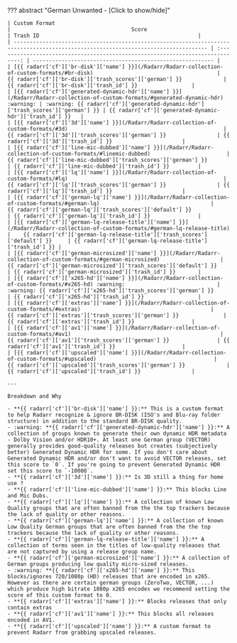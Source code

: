 <!-- markdownlint-disable MD041-->
??? abstract "German Unwanted - [Click to show/hide]"

    | Custom Format                                                                                                                       |                                      Score                                      | Trash ID                                                  |
    | ----------------------------------------------------------------------------------------------------------------------------------- | :-----------------------------------------------------------------------------: | --------------------------------------------------------- |
    | [{{ radarr['cf']['br-disk']['name'] }}](/Radarr/Radarr-collection-of-custom-formats/#br-disk)                                       |             {{ radarr['cf']['br-disk']['trash_scores']['german'] }}             | {{ radarr['cf']['br-disk']['trash_id'] }}                 |
    | [{{ radarr['cf']['generated-dynamic-hdr']['name'] }}](/Radarr/Radarr-collection-of-custom-formats/#generated-dynamic-hdr) :warning: | :warning: {{ radarr['cf']['generated-dynamic-hdr']['trash_scores']['german'] }} | {{ radarr['cf']['generated-dynamic-hdr']['trash_id'] }}   |
    | [{{ radarr['cf']['3d']['name'] }}](/Radarr/Radarr-collection-of-custom-formats/#3d)                                                 |               {{ radarr['cf']['3d']['trash_scores']['german'] }}                | {{ radarr['cf']['3d']['trash_id'] }}                      |
    | [{{ radarr['cf']['line-mic-dubbed']['name'] }}](/Radarr/Radarr-collection-of-custom-formats/#linemic-dubbed)                        |         {{ radarr['cf']['line-mic-dubbed']['trash_scores']['german'] }}         | {{ radarr['cf']['line-mic-dubbed']['trash_id'] }}         |
    | [{{ radarr['cf']['lq']['name'] }}](/Radarr/Radarr-collection-of-custom-formats/#lq)                                                 |               {{ radarr['cf']['lq']['trash_scores']['german'] }}                | {{ radarr['cf']['lq']['trash_id'] }}                      |
    | [{{ radarr['cf']['german-lq']['name'] }}](/Radarr/Radarr-collection-of-custom-formats/#german-lq)                                   |           {{ radarr['cf']['german-lq']['trash_scores']['default'] }}            | {{ radarr['cf']['german-lq']['trash_id'] }}               |
    | [{{ radarr['cf']['german-lq-release-title']['name'] }}](/Radarr/Radarr-collection-of-custom-formats/#german-lq-release-title)       |    {{ radarr['cf']['german-lq-release-title']['trash_scores']['default'] }}     | {{ radarr['cf']['german-lq-release-title']['trash_id'] }} |
    | [{{ radarr['cf']['german-microsized']['name'] }}](/Radarr/Radarr-collection-of-custom-formats/#german-microsized)                   |       {{ radarr['cf']['german-microsized']['trash_scores']['default'] }}        | {{ radarr['cf']['german-microsized']['trash_id'] }}       |
    | [{{ radarr['cf']['x265-hd']['name'] }}](/Radarr/Radarr-collection-of-custom-formats/#x265-hd) :warning:                             |        :warning: {{ radarr['cf']['x265-hd']['trash_scores']['german'] }}        | {{ radarr['cf']['x265-hd']['trash_id'] }}                 |
    | [{{ radarr['cf']['extras']['name'] }}](/Radarr/Radarr-collection-of-custom-formats/#extras)                                         |             {{ radarr['cf']['extras']['trash_scores']['german'] }}              | {{ radarr['cf']['extras']['trash_id'] }}                  |
    | [{{ radarr['cf']['av1']['name'] }}](/Radarr/Radarr-collection-of-custom-formats/#av1)                                               |               {{ radarr['cf']['av1']['trash_scores']['german'] }}               | {{ radarr['cf']['av1']['trash_id'] }}                     |
    | [{{ radarr['cf']['upscaled']['name'] }}](/Radarr/Radarr-collection-of-custom-formats/#upscaled)                                     |            {{ radarr['cf']['upscaled']['trash_scores']['german'] }}             | {{ radarr['cf']['upscaled']['trash_id'] }}                |

    ---

    Breakdown and Why

    - **{{ radarr['cf']['br-disk']['name'] }}:** This is a custom format to help Radarr recognize & ignore BR-DISK (ISO's and Blu-ray folder structure) in addition to the standard BR-DISK quality.
    - :warning: **{{ radarr['cf']['generated-dynamic-hdr']['name'] }}:** A collection of groups known to generate their own dynamic HDR metadata - Dolby Vision and/or HDR10+. At least one German group (VECTOR) generally provides good-quality releases but creates (subjectively better) Generated Dynamic HDR for some. If you don't care about Generated Dynamic HDR and/or don't want to avoid VECTOR releases, set this score to `0`. If you're going to prevent Generated Dynamic HDR set this score to `-10000`.
    - **{{ radarr['cf']['3d']['name'] }}:** Is 3D still a thing for home use ?
    - **{{ radarr['cf']['line-mic-dubbed']['name'] }}:** This blocks Line and Mic Dubs.
    - **{{ radarr['cf']['lq']['name'] }}:** A collection of known Low Quality groups that are often banned from the the top trackers because the lack of quality or other reasons.
    - **{{ radarr['cf']['german-lq']['name'] }}:** A collection of known Low Quality German groups that are often banned from the the top trackers because the lack of quality or other reasons.
    - **{{ radarr['cf']['german-lq-release-title']['name'] }}:** A collection of terms seen in the titles of low-quality releases that are not captured by using a release group name.
    - **{{ radarr['cf']['german-microsized']['name'] }}:** A collection of German groups producing low quality micro-sized releases.
    - :warning: **{{ radarr['cf']['x265-hd']['name'] }}:** This blocks/ignores 720/1080p (HD) releases that are encoded in x265. However as there are certain german groups (ZeroTwo, VECTOR, ...) which produce high bitrate 1080p x265 encodes we recommend setting the score of this custom format to 0.
    - **{{ radarr['cf']['extras']['name'] }}:** Blocks releases that only contain extras
    - **{{ radarr['cf']['av1']['name'] }}:** This blocks all releases encoded in AV1.
    - **{{ radarr['cf']['upscaled']['name'] }}:** A custom format to prevent Radarr from grabbing upscaled releases.
<!-- markdownlint-enable MD041-->
